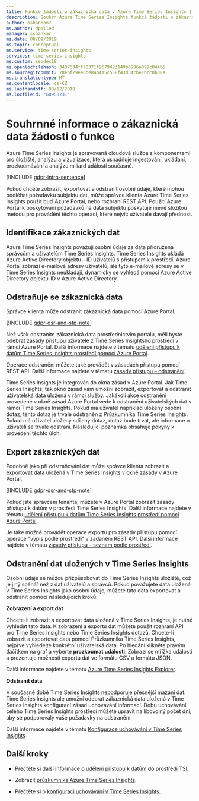 ```yaml
---
title: Funkce žádosti o zákaznická data v Azure Time Series Insights | Microsoft Docs
description: Souhrn Azure Time Series Insights funkcí žádosti o zákaznická data
author: ashannon7
ms.author: dpalled
manager: cshankar
ms.date: 08/09/2019
ms.topic: conceptual
ms.service: time-series-insights
services: time-series-insights
ms.custom: seodec18
ms.openlocfilehash: 3437634ff70371f9679423149b6996a099c044b5
ms.sourcegitcommit: 78ebf29ee6be84b415c558f43d34cbe1bcc0b38a
ms.translationtype: MT
ms.contentlocale: cs-CZ
ms.lasthandoff: 08/12/2019
ms.locfileid: "68950731"
---
```

# <a name="summary-of-customer-data-request-features"></a>Souhrnné informace o zákaznická data žádosti o funkce

Azure Time Series Insights je spravovaná cloudová služba s komponentami pro úložiště, analýzu a vizualizace, která usnadňuje ingestování, ukládání, prozkoumávání a analýzu miliard událostí současně.

[!INCLUDE [gdpr-intro-sentence](../../includes/gdpr-intro-sentence.md)]

Pokud chcete zobrazit, exportovat a odstranit osobní údaje, které mohou podléhat požadavku subjektu dat, může správce klienta Azure Time Series Insights použít buď Azure Portal, nebo rozhraní REST API. Použití Azure Portal k poskytování požadavků na data subjektu poskytuje méně složitou metodu pro provádění těchto operací, které nejvíc uživatelé dávají přednost.

## <a name="identifying-customer-data"></a>Identifikace zákaznických dat

Azure Time Series Insights považují osobní údaje za data přidružená správcům a uživatelům Time Series Insights. Time Series Insights ukládá Azure Active Directory objektu – ID uživatelů s přístupem k prostředí. Azure Portal zobrazí e-mailové adresy uživatelů, ale tyto e-mailové adresy se v Time Series Insights neukládají, dynamicky se vyhledá pomocí Azure Active Directory objektu-ID v Azure Active Directory.

## <a name="deleting-customer-data"></a>Odstraňuje se zákaznická data

Správce klienta může odstranit zákaznická data pomocí Azure Portal.

[!INCLUDE [gdpr-dsr-and-stp-note](../../includes/gdpr-dsr-and-stp-note.md)]

Než však odstraníte zákaznická data prostřednictvím portálu, měli byste odebrat zásady přístupu uživatele z Time Series Insightsho prostředí v rámci Azure Portal. Další informace najdete v tématu [udělení přístupu k datům Time Series Insights prostředí pomocí Azure Portal](time-series-insights-data-access.md).

Operace odstranění můžete také provádět v zásadách přístupu pomocí REST API. Další informace najdete v tématu [zásady přístupu – odstranění](https://docs.microsoft.com/rest/api/time-series-insights/management/accesspolicies/delete).

Time Series Insights je integrován do okna zásad v Azure Portal. Jak Time Series Insights, tak okno zásad vám umožní zobrazit, exportovat a odstranit uživatelská data uložená v rámci služby. Jakákoli akce odstranění provedené v okně zásad Azure Portal vede k odstranění uživatelských dat v rámci Time Series Insights. Pokud má uživatel například uložený osobní dotaz, tento dotaz je trvale odstraněn z Průzkumníka Time Series Insights. Pokud má uživatel uložený sdílený dotaz, dotaz bude trvat, ale informace o uživateli se trvale odstraní. Následující poznámka obsahuje pokyny k provedení těchto úloh.

## <a name="exporting-customer-data"></a>Export zákaznických dat

Podobně jako při odstraňování dat může správce klienta zobrazit a exportovat data uložená v Time Series Insights v okně zásady v Azure Portal.

[!INCLUDE [gdpr-dsr-and-stp-note](../../includes/gdpr-dsr-and-stp-note.md)]

Pokud jste správcem tenanta, můžete v Azure Portal zobrazit zásady přístupu k datům v prostředí Time Series Insights. Další informace najdete v tématu [udělení přístupu k datům Time Series Insights prostředí pomocí Azure Portal](time-series-insights-data-access.md).

Je také možné provádět operace exportu pro zásady přístupu pomocí operace "výpis podle prostředí" v zadaném REST API. Další informace najdete v tématu [zásady přístupu – seznam podle prostředí](https://docs.microsoft.com/rest/api/time-series-insights/management/accesspolicies/listbyenvironment).

## <a name="to-delete-data-stored-within-time-series-insights"></a>Odstranění dat uložených v Time Series Insights

Osobní údaje se můžou přizpůsobovat do Time Series Insights úložiště, což je jiný scénář než z dat uživatelů a správců. Pokud považujete data uložená v Time Series Insights jako osobní údaje, můžete tato data exportovat a odstranit pomocí následujících kroků:

**Zobrazení a export dat**

Chcete-li zobrazit a exportovat data uložená v Time Series Insights, je nutné vyhledat tato data. K zobrazení a exportu dat můžete použít rozhraní API pro Time Series Insights nebo Time Series Insights dotazů. Chcete-li zobrazit a exportovat data pomocí Průzkumníka Time Series Insights, nejprve vyhledejte konkrétní uživatelská data. Po hledání klikněte pravým tlačítkem na graf a vyberte **prozkoumat události**. Zobrazí se mřížka události a prezentuje možnosti exportu dat ve formátu CSV a formátu JSON.

Další informace najdete v tématu [Azure Time Series Insights Explorer](time-series-insights-explorer.md).

**Odstranit data**

V současné době Time Series Insights nepodporuje přesnější mazání dat. Time Series Insights ale umožní odebrat zákaznická data uložená v Time Series Insights konfigurací zásad uchovávání informací. Dobu uchovávání celého Time Series Insights prostředí můžete upravit na libovolný počet dní, aby se podporovaly vaše požadavky na odstranění.

Další informace najdete v tématu [Konfigurace uchovávání v Time Series Insights](time-series-insights-how-to-configure-retention.md).

## <a name="next-steps"></a>Další kroky

* Přečtěte si další informace o [udělení přístupu k datům do prostředí TSI](./time-series-insights-data-access.md).

* Zobrazit [průzkumníka Azure Time Series Insights](time-series-insights-explorer.md).

* Přečtěte si o [konfiguraci uchovávání v Time Series Insights](time-series-insights-how-to-configure-retention.md).